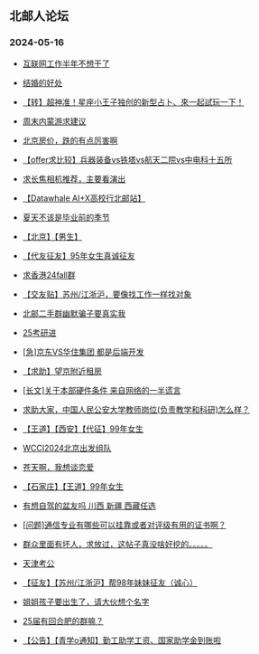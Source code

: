 ## 北邮人论坛 
### 2024-05-16

+ [互联网工作半年不想干了](https://bbs.byr.cn/article/WorkLife/1209369)

+ [结婚的好处](https://bbs.byr.cn/article/Picture/3362228)

+ [【转】超神准！星座小王子独创的新型占卜、來一起試玩一下！](https://bbs.byr.cn/article/Constellations/326533)

+ [周末内蒙游求建议](https://bbs.byr.cn/article/Travel/147629)

+ [北京房价，跌的有点厉害啊](https://bbs.byr.cn/article/Talking/6417451)

+ [【offer求比较】兵器装备vs铁塔vs航天二院vs中电科十五所](https://bbs.byr.cn/article/Job/2211857)

+ [求长焦相机推荐，主要看演出](https://bbs.byr.cn/article/Photo/278282)

+ [【Datawhale AI+X高校行北邮站】](https://bbs.byr.cn/article/StudyShare/207617)

+ [夏天不该是毕业前的季节](https://bbs.byr.cn/article/Feeling/3207483)

+ [【北京】【男生】](https://bbs.byr.cn/article/Friends/2053173)

+ [【代友征友】95年女生真诚征友](https://bbs.byr.cn/article/Friends/2053057)

+ [求香港24fall群](https://bbs.byr.cn/article/GoAbroad/396435)

+ [【交友贴】苏州/江浙沪，要像找工作一样找对象](https://bbs.byr.cn/article/WorkLife/1214780)

+ [北邮二手群幽默骗子要真实我](https://bbs.byr.cn/article/Picture/3362525)

+ [25考研进](https://bbs.byr.cn/article/AimGraduate/1229932)

+ [[急]京东VS华住集团 都是后端开发](https://bbs.byr.cn/article/Job/2211917)

+ [【求助】望京附近租房](https://bbs.byr.cn/article/Talking/6417629)

+ [[长文]关于本部硬件条件 来自网络的一半谎言](https://bbs.byr.cn/article/Talking/6417631)

+ [求助大家，中国人民公安大学教师岗位(负责教学和科研)怎么样？](https://bbs.byr.cn/article/Job/2157452)

+ [【王道】【西安】【代征】99年女生](https://bbs.byr.cn/article/Friends/2053051)

+ [WCCI2024北京出发组队](https://bbs.byr.cn/article/Paper/48522)

+ [苍天啊，我想谈恋爱](https://bbs.byr.cn/article/Feeling/3204192)

+ [【石家庄】【王道】99年女生](https://bbs.byr.cn/article/Friends/2052960)

+ [有想自驾的盆友吗 川西 新疆 西藏任选](https://bbs.byr.cn/article/Travel/147552)

+ [[问题]通信专业有哪些可以挂靠或者对评级有用的证书啊？](https://bbs.byr.cn/article/Certification/15454)

+ [群众里面有坏人，求放过，这帖子真没啥好挖的。。。。。](https://bbs.byr.cn/article/Feeling/3198559)

+ [天津考公](https://bbs.byr.cn/article/CivilServant/50678)

+ [【征友】【苏州/江浙沪】帮98年妹妹征友（诚心）](https://bbs.byr.cn/article/Friends/2053213)

+ [姐姐孩子要出生了，请大伙想个名字](https://bbs.byr.cn/article/Talking/6416721)

+ [25届有回合肥的群嘛？](https://bbs.byr.cn/article/Anhui/324092)

+ [【公告】【青学o通知】勤工助学工资、国家助学金到账啦](https://bbs.byr.cn/article/Selfsupport/23671)

